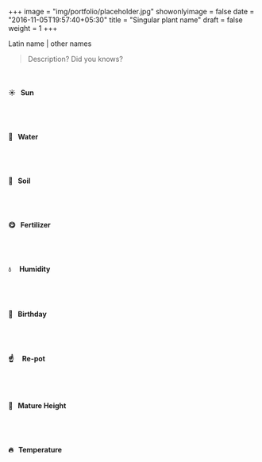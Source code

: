 +++
image = "img/portfolio/placeholder.jpg"
showonlyimage = false
date = "2016-11-05T19:57:40+05:30"
title = "Singular plant name"
draft = false
weight = 1
+++

Latin name | other names
<!--more-->

> Description? Did you knows?

</br>

#### :sunny:  &nbsp; Sun

</br></br>

#### :ocean:  &nbsp; Water

</br></br>

#### :seedling:  &nbsp; Soil

</br></br>

#### :yum:  &nbsp; Fertilizer

</br></br>

#### :droplet: &nbsp; &nbsp; Humidity

</br></br>

#### :cake:  &nbsp; Birthday

</br></br>

#### :point_up:  &nbsp;&nbsp;&nbsp; Re-pot

</br></br>

#### :triumph:  &nbsp; Mature Height

</br></br>

#### :fire:  &nbsp; Temperature

</br></br>
